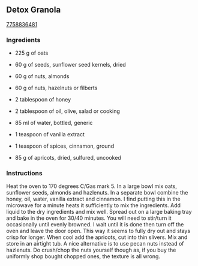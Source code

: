 ## Detox Granola

[7758836481](http://www.food.com/recipe/detox-granola-245039)

### Ingredients

 - 225 g of oats

 - 60 g of seeds, sunflower seed kernels, dried

 - 60 g of nuts, almonds

 - 60 g of nuts, hazelnuts or filberts

 - 2 tablespoon of honey

 - 2 tablespoon of oil, olive, salad or cooking

 - 85 ml of water, bottled, generic

 - 1 teaspoon of vanilla extract

 - 1 teaspoon of spices, cinnamon, ground

 - 85 g of apricots, dried, sulfured, uncooked

### Instructions

Heat the oven to 170 degrees C/Gas mark 5. In a large bowl mix oats, sunflower seeds, almonds and hazlenuts. In a separate bowl combine the honey, oil, water, vanilla extract and cinnamon. I find putting this in the microwave for a minute heats it sufficiently to mix the ingredients. Add liquid to the dry ingredients and mix well. Spread out on a large baking tray and bake in the oven for 30/40 minutes. You will need to stir/turn it occasionally until evenly browned. I wait until it is done then turn off the oven and leave the door open. This way it seems to fully dry out and stays crisp for longer. When cool add the apricots, cut into thin slivers. Mix and store in an airtight tub. A nice alternative is to use pecan nuts instead of hazlenuts. Do crush/chop the nuts yourself though as, if you buy the uniformly shop bought chopped ones, the texture is all wrong.